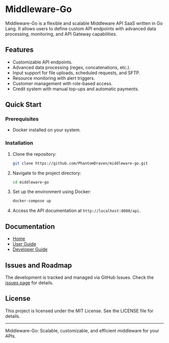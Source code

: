 # Middleware-Go

Middleware-Go is a flexible and scalable Middleware API SaaS written in Go Lang. It allows users to define custom API endpoints with advanced data processing, monitoring, and API Gateway capabilities.

## Features
- Customizable API endpoints.
- Advanced data processing (regex, concatenations, etc.).
- Input support for file uploads, scheduled requests, and SFTP.
- Resource monitoring with alert triggers.
- Customer management with role-based access.
- Credit system with manual top-ups and automatic payments.

## Quick Start

### Prerequisites
- Docker installed on your system.

### Installation
1. Clone the repository:
   ```bash
   git clone https://github.com/PhantomDraven/middleware-go.git
   ```
2. Navigate to the project directory:
   ```bash
   cd middleware-go
   ```
3. Set up the environment using Docker:
   ```bash
   docker-compose up
   ```
4. Access the API documentation at `http://localhost:8080/api`.

## Documentation
- [Home](https://github.com/PhantomDraven/middleware-go/wiki)
- [User Guide](https://github.com/PhantomDraven/middleware-go/wiki/User-Guide)
- [Developer Guide](https://github.com/PhantomDraven/middleware-go/wiki/Developer-Guide)

## Issues and Roadmap
The development is tracked and managed via GitHub Issues. Check the [issues page](https://github.com/PhantomDraven/middleware-go/issues) for details.

## License
This project is licensed under the MIT License. See the LICENSE file for details.

---

Middleware-Go: Scalable, customizable, and efficient middleware for your APIs.

